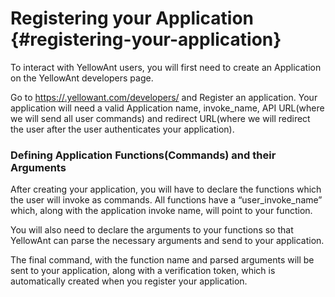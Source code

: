 # Registering your Application {#registering-your-application}

To interact with YellowAnt users, you will first need to create an Application on the YellowAnt developers page.

Go to [https://<your-team-subdomain>.yellowant.com/developers/](https://www.yellowant.com/developers/) and Register an application. Your application will need a valid Application name, invoke\_name, API URL\(where we will send all user commands\) and redirect URL\(where we will redirect the user after the user authenticates your application\).

### Defining Application Functions\(Commands\) and their Arguments

After creating your application, you will have to declare the functions which the user will invoke as commands. All functions have a “user\_invoke\_name” which, along with the application invoke name, will point to your function.

You will also need to declare the arguments to your functions so that YellowAnt can parse the necessary arguments and send to your application.

The final command, with the function name and parsed arguments will be sent to your application, along with a verification token, which is automatically created when you register your application.

